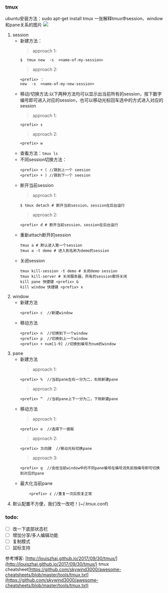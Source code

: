 ### tmux
ubuntu安装方法：sudo apt-get install tmux
一张解释tmux中session、window和pane关系的图片
![](https://pic1.zhimg.com/v2-2880e71f5686eb34582e8011370c6db4_b.jpg)
1. session
	* 新建方法：
		>approach 1:
		```
		$  tmux new  -s  <name-of-my-session>
		```
		>approach 2:
		```
		<prefix> ：
		new  -s  <name-of-my-new-session>
		```
	* 移动/切换方法:以下两种方法均可以显示出当前所有的session，按下数字编号即可进入对应的session，也可以移动光标回车选中的方式进入对应的session
		>approach 1:
		```
		<prefix> s
		```
		>approach 2:
		```
		<prefix> w
		```
	* 查看方法：`tmux ls`
	* 不同session切换方法：
		```
		<prefix> + ( //跳到上一个 seesion
		<prefix> + ) //跳到下一个 seesion
		```
	* 断开当前session
		>approach 1:
		```
		$ tmux detach # 断开当前session，session在后台运行
		```
		>approach 2:
		```
		<prefix> d # 断开当前session，session在后台运行
		```
	* 重新attach断开的session
		```
		tmux a # 默认进入第一个session
		tmux a -t demo # 进入到名称为demo的session
		```
	* 关闭session
		```
		tmux kill-session -t demo # 关闭demo session
		tmux kill-server # 关闭服务器，所有的session都将关闭
		kill pane 快捷键 <prefix> &
		kill window 快捷键 <prefix> x 
		```
2. window
	* 新建方法
		```
		<prefix> c  //新建window
		```
	* 移动方法
		```
		<prefix> n  //切换到下一个window
		<prefix> p  //切换到上一个window
		<prefix> + num[1-9] //切换到编号为num的window
		```
3. pane
	* 新建方法
		>approach 1:
		```
		<prefix> %  //当前pane左右一分为二，右侧新建pane
		```
		>approach 2:
		```
		<prefix> “  //当前pane上下一分为二，下侧新建pane
		```	
	* 移动方法
		>approach 1:
		```
		<prefix> o  //选择下一面板
		```
		>approach 2:
		```
		<prefix> 方向键  //移动光标切换pane
		```
		>approach 3:
		```
		<prefix> q  //会给当前window中的不同pane编号在编号消失前按编号即可切换到对应的pane
		```
	* 最大化当前pane
		```
			<prefix> z //重复一次后恢复正常
		```
4. 默认配置不方便，我们改一改吧！(~/.tmux.conf)
### todo:
- [ ] 改一下底部状态栏
- [ ] 增加分享/多人编辑功能
- [ ] 复制模式
- [ ] 鼠标支持

参考博客: [http://louiszhai.github.io/2017/09/30/tmux/](http://louiszhai.github.io/2017/09/30/tmux/)
tmux cheatsheet[https://github.com/skywind3000/awesome-cheatsheets/blob/master/tools/tmux.txt](https://github.com/skywind3000/awesome-cheatsheets/blob/master/tools/tmux.txt)